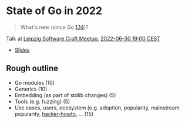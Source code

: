 # State of Go in 2022

> What's new (since Go [1.14](https://go.dev/doc/devel/release#go1.14))?

Talk at [Leipzig Software Craft
Meetup](https://www.meetup.com/LE-software-craft-community/), [2022-06-30 19:00
CEST](https://www.meetup.com/le-software-craft-community/events/286403431/)

* [Slides](Slides.md)

## Rough outline

* Go modules (10)
* Generics (10)
* Embedding (as part of stdlib changes) (5)
* Tools (e.g. fuzzing) (5)
* Use cases, users, ecosystem (e.g. adoption, popularity, mainstream
  popularity, [hacker-howto](http://www.catb.org/~esr/faqs/hacker-howto.html),
  ... (15)

